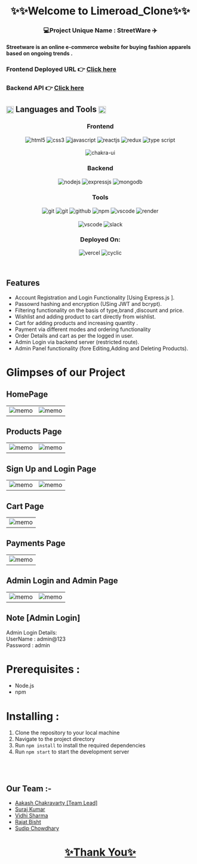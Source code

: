<h1 align="center">✨✨Welcome to Limeroad_Clone✨✨</h1>

<h3 align="center">💻Project Unique Name : StreetWare ✈️</h3>

<h4>Streetware is an online e-commerce website for buying fashion apparels based on ongoing trends .</h4>

### Frontend Deployed URL 👉 [Click here](https://streetware.vercel.app/)

### Backend API 👉 [Click here](https://worrisome-goat-flip-flops.cyclic.app/products?gender=Men)
<h2 align="left">
<img src="https://art.pixilart.com/486745d4bb1ef18.gif"  width="20" height="20" align="center">
 Languages and Tools
<img src="https://art.pixilart.com/486745d4bb1ef18.gif"  width="20" height="20" align="center">
</h2>
<div align="center">
 
 <div align="center"><h3 align="center">Frontend</h3>
<img src="https://img.shields.io/badge/html5-%23E34F26.svg?style=for-the-badge&logo=html5&logoColor=white" align="center" alt="html5">
<img src = "https://img.shields.io/badge/css3-%231572B6.svg?style=for-the-badge&logo=css3&logoColor=white" align="center" alt="css3">
<img src ="https://img.shields.io/badge/javascript-%23323330.svg?style=for-the-badge&logo=javascript&logoColor=%23F7DF1E" align="center" alt="javascript">
<img src="https://img.shields.io/badge/React-20232A?style=for-the-badge&logo=react&logoColor=61DAFB"  align="center" alt="reactjs" />
<img src="https://img.shields.io/badge/Redux-593D88?style=for-the-badge&logo=redux&logoColor=white"  align="center" alt="redux" />
 <img src="https://img.shields.io/badge/typescript-%23007ACC.svg?style=for-the-badge&logo=typescript&logoColor=white"  align="center" alt="type script"/>
<br/>
<br/>
  <img src = "https://img.shields.io/badge/chakra ui-%234ED1C5.svg?style=for-the-badge&logo=chakraui&logoColor=white" align="center" alt="chakra-ui"/>
</div>

  <div align="center"><h3 align="center">Backend</h3> 
<img src="https://img.shields.io/badge/Node.js-339933?style=for-the-badge&logo=nodedotjs&logoColor=white" align="center" alt="nodejs" />
<img src="https://img.shields.io/badge/Express.js-000000?style=for-the-badge&logo=express&logoColor=white" align="center" alt="expressjs"/>
<img src="https://img.shields.io/badge/MongoDB-4EA94B?style=for-the-badge&logo=mongodb&logoColor=white" align="center" alt="mongodb"/>
 </div>
 
 <div align="center"><h3 align="center">Tools</h3> 
<img src="https://img.shields.io/badge/netlify-%23000000.svg?style=for-the-badge&logo=netlify&logoColor=#00C7B7" align="center" alt="git"/>
   <img src="https://img.shields.io/badge/vercel-%23000000.svg?style=for-the-badge&logo=vercel&logoColor=whit" align="center" alt="git"/>
   <img src="https://img.shields.io/badge/GitHub-100000?style=for-the-badge&logo=github&logoColor=white"  align="center" alt="github"/>
   <img src = "https://img.shields.io/badge/NPM-%23000000.svg?style=for-the-badge&logo=npm&logoColor=white" align="center" alt="npm">
   <img src="https://img.shields.io/badge/Visual%20Studio-5C2D91.svg?style=for-the-badge&logo=visual-studio&logoColor=white"  align="center" alt="vscode"/>
   <img src ="https://img.shields.io/badge/Postman-FF6C37?style=for-the-badge&logo=postman&logoColor=white" align="center" alt="render">
     <br />
     <br />

   <img src="https://img.shields.io/badge/Visual%20Studio-5C2D91.svg?style=for-the-badge&logo=visual-studio&logoColor=white"  align="center" alt="vscode"/>
   <img src="https://img.shields.io/badge/Slack-4A154B?style=for-the-badge&logo=slack&logoColor=white" align="center" alt="slack"/>
 </div>
</div>
<div align="center"><h3 align="center">Deployed On:</h3>
  <img src="https://img.shields.io/badge/vercel-%23000000.svg?style=for-the-badge&logo=vercel&logoColor=white"  alt="vercel"/>
  <img src="https://img.shields.io/badge/cyclic-5458F6?style=for-the-badge&logo=cyclic&logoColor=white" alt="cyclic" />
</div>
</p>

<br/>

## Features

- Account Registration and Login Functionality [Using Express.js ].
- Passowrd hashing and encryption (USing JWT and bcrypt).
- Filtering functionality on the basis of type,brand ,discount and price.
- Wishlist and adding product to cart directly from wishlist.
- Cart for adding products and increasing quantity .
- Payment via different modes and ordering functionality
- Order Details and cart as per the logged in user.
- Admin Login via backend server (restricted route).
- Admin Panel functionality (fore Editing,Adding and Deleting Products).

<h1>Glimpses of our Project</h1>

## HomePage
<table>
 <tr>
  <td>
<img  src="https://github.com/aaka8566/permissible-rate-8040/blob/master/GitImages/Homepage1.png?raw=true" alt="memo"/>
</td>
  <td>
  <img  src="https://github.com/aaka8566/permissible-rate-8040/blob/master/GitImages/Homepage2.png?raw=true" alt="memo"/>
</td>
 </tr>
</table>

## Products Page

<table>
 <tr>
  <td>
<img  src="https://github.com/aaka8566/permissible-rate-8040/blob/master/GitImages/Pr1.png?raw=true" alt="memo"/>
</td>
  <td>
  <img  src="https://github.com/aaka8566/permissible-rate-8040/blob/master/GitImages/Pr2.png?raw=true" alt="memo"/>
</td>
 </tr>
</table>

## Sign Up and Login Page
<table>
 <tr>
  <td>
<img  src="https://github.com/aaka8566/permissible-rate-8040/blob/master/GitImages/Signup.png?raw=true" alt="memo"/>
</td>
  <td>
  <img  src="https://github.com/aaka8566/permissible-rate-8040/blob/master/GitImages/Login.png?raw=true" alt="memo"/>
</td>
 </tr>
</table>

## Cart Page
<table>
 <tr>
  <td>
<img  src="https://github.com/aaka8566/permissible-rate-8040/blob/master/GitImages/Cart.png?raw=true" alt="memo"/>
</td>

 </tr>
</table>

## Payments Page
<table>
 <tr>
  <td>
<img  src="https://github.com/aaka8566/permissible-rate-8040/blob/master/GitImages/Payments.png?raw=true" alt="memo"/>
</td>

 </tr>
</table>

## Admin Login and Admin Page
<table>
 <tr>
  <td>
<img  src="https://github.com/aaka8566/permissible-rate-8040/blob/master/GitImages/Adlogin.png?raw=true" alt="memo"/>
</td>
  <td>
  <img  src="https://github.com/aaka8566/permissible-rate-8040/blob/master/GitImages/Adhome.png?raw=true" alt="memo"/>
</td>
 </tr>
</table>

## Note [Admin Login]
Admin Login Details: 
 <br/>
 UserName : admin@123
 <br/>
 Password : admin

# Prerequisites :

- Node.js
- npm

# Installing :

1. Clone the repository to your local machine
2. Navigate to the project directory
3. Run `npm install` to install the required dependencies
4. Run `npm start` to start the development server

<br/><br/>
 

## Our Team  :-

<ul>
<li><a href="https://github.com/aaka8566"/>Aakash Chakravarty [Team Lead]</li>
 <li><a href="https://github.com/Suraj121704c"/>Suraj Kumar</li>
 <li><a href="https://github.com/vidhi86"/>Vidhi Sharma</li>
 <li><a href="https://github.com/Raj9457"/>Rajat Bisht</li>
 <li><a href="https://github.com/Sudip-C"/>Sudip Chowdhary</li>
</ul>

<h1 align="center">✨Thank You✨</h1>

